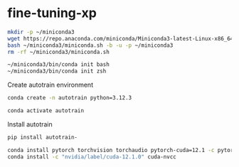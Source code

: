 # fine-tuning-xp

```bash
mkdir -p ~/miniconda3
wget https://repo.anaconda.com/miniconda/Miniconda3-latest-Linux-x86_64.sh -O ~/miniconda3/miniconda.sh
bash ~/miniconda3/miniconda.sh -b -u -p ~/miniconda3
rm -rf ~/miniconda3/miniconda.sh
```


```bash
~/miniconda3/bin/conda init bash
~/miniconda3/bin/conda init zsh
```

Create autotrain environment
```bash
conda create -n autotrain python=3.12.3
```

```bash
conda activate autotrain
```

Install autotrain
```bash
pip install autotrain-

conda install pytorch torchvision torchaudio pytorch-cuda=12.1 -c pytorch -c nvidia
conda install -c "nvidia/label/cuda-12.1.0" cuda-nvcc
```